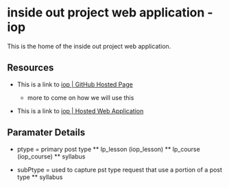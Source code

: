# inside out project web application - iop
This is the home of the inside out project web application.

## Resources

* This is a link to [iop | GitHub Hosted Page](https://brianrsavage.github.io/iop/)
	* more to come on how we will use this

* This is a link to [iop | Hosted Web Application](https://iop.inside-out-project.com/)


## Paramater Details

* ptype = primary post type
** lp_lesson (iop_lesson)
** lp_course (iop_course)
** syllabus

* subPtype = used to capture pst type request that use a portion of a post type
** syllabus